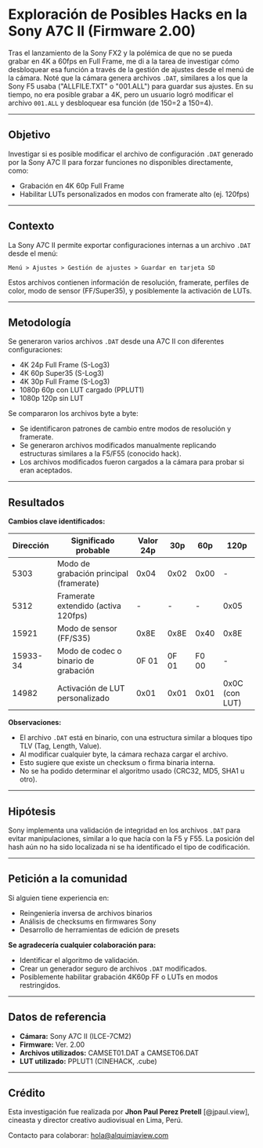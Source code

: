 # Exploración de Posibles Hacks en la Sony A7C II (Firmware 2.00)

Tras el lanzamiento de la Sony FX2 y la polémica de que no se pueda grabar en 4K a 60fps en Full Frame, me di a la tarea de investigar cómo desbloquear esa función a través de la gestión de ajustes desde el menú de la cámara. Noté que la cámara genera archivos `.DAT`, similares a los que la Sony F5 usaba ("ALLFILE.TXT" o "001.ALL") para guardar sus ajustes. En su tiempo, no era posible grabar a 4K, pero un usuario logró modificar el archivo `001.ALL` y desbloquear esa función (de 150=2 a 150=4).

---

## Objetivo

Investigar si es posible modificar el archivo de configuración `.DAT` generado por la Sony A7C II para forzar funciones no disponibles directamente, como:

- Grabación en 4K 60p Full Frame
- Habilitar LUTs personalizados en modos con framerate alto (ej. 120fps)

---

## Contexto

La Sony A7C II permite exportar configuraciones internas a un archivo `.DAT` desde el menú:

`Menú > Ajustes > Gestión de ajustes > Guardar en tarjeta SD`

Estos archivos contienen información de resolución, framerate, perfiles de color, modo de sensor (FF/Super35), y posiblemente la activación de LUTs.

---

## Metodología

Se generaron varios archivos `.DAT` desde una A7C II con diferentes configuraciones:

- 4K 24p Full Frame (S-Log3)
- 4K 60p Super35 (S-Log3)
- 4K 30p Full Frame (S-Log3)
- 1080p 60p con LUT cargado (PPLUT1)
- 1080p 120p sin LUT

Se compararon los archivos byte a byte:

- Se identificaron patrones de cambio entre modos de resolución y framerate.
- Se generaron archivos modificados manualmente replicando estructuras similares a la F5/F55 (conocido hack).
- Los archivos modificados fueron cargados a la cámara para probar si eran aceptados.

---

## Resultados

**Cambios clave identificados:**

| Dirección  | Significado probable              | Valor 24p | 30p  | 60p  | 120p |
|------------|----------------------------------|-----------|------|------|------|
| 5303       | Modo de grabación principal (framerate) | 0x04      | 0x02 | 0x00 | -    |
| 5312       | Framerate extendido (activa 120fps)     | -         | -    | -    | 0x05 |
| 15921      | Modo de sensor (FF/S35)                 | 0x8E      | 0x8E | 0x40 | 0x8E |
| 15933-34   | Modo de codec o binario de grabación    | 0F 01     | 0F 01| F0 00| -    |
| 14982      | Activación de LUT personalizado         | 0x01      | 0x01 | 0x01 | 0x0C (con LUT) |

**Observaciones:**

- El archivo `.DAT` está en binario, con una estructura similar a bloques tipo TLV (Tag, Length, Value).
- Al modificar cualquier byte, la cámara rechaza cargar el archivo.
- Esto sugiere que existe un checksum o firma binaria interna.
- No se ha podido determinar el algoritmo usado (CRC32, MD5, SHA1 u otro).

---

## Hipótesis

Sony implementa una validación de integridad en los archivos `.DAT` para evitar manipulaciones, similar a lo que hacía con la F5 y F55. La posición del hash aún no ha sido localizada ni se ha identificado el tipo de codificación.

---

## Petición a la comunidad

Si alguien tiene experiencia en:

- Reingeniería inversa de archivos binarios
- Análisis de checksums en firmwares Sony
- Desarrollo de herramientas de edición de presets

**Se agradecería cualquier colaboración para:**

- Identificar el algoritmo de validación.
- Crear un generador seguro de archivos `.DAT` modificados.
- Posiblemente habilitar grabación 4K60p FF o LUTs en modos restringidos.

---

## Datos de referencia

- **Cámara:** Sony A7C II (ILCE-7CM2)
- **Firmware:** Ver. 2.00
- **Archivos utilizados:** CAMSET01.DAT a CAMSET06.DAT
- **LUT utilizado:** PPLUT1 (CINEHACK, .cube)

---

## Crédito

Esta investigación fue realizada por **Jhon Paul Perez Pretell** [@jpaul.view], cineasta y director creativo audiovisual en Lima, Perú.

Contacto para colaborar: [hola@alquimiaview.com](mailto:hola@alquimiaview.com)
